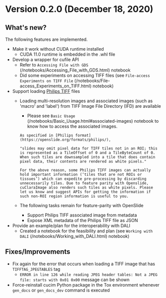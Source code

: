 # Version 0.2.0 (December 18, 2020)

## What's new?

The following features are implemented.
- Make it work without CUDA runtime installed
  - CUDA 11.0 runtime is embedded in the .whl file
- Develop a wrapper for cufile API
  - Refer to `Accessing File with GDS` (/notebooks/Accessing_File_with_GDS.html) notebook
  - Did some experiments on accessing TIFF files (see `File-access Experiments on TIFF File` (/notebooks/File-access_Experiments_on_TIFF.html) notebook)
- Support loading [Philips TIFF](https://openslide.org/formats/philips/) files
  - Loading multi-resolution images and associated images (such as 'macro' and 'label') from TIFF Image File Directory (IFD) are available
    - Please see `Basic Usage` (/notebooks/Basic_Usage.html#associated-images) notebook to know how to access the associated images.

    ```{admonition} Characteristic of Philips TIFF format
    As specified in [Philips format](https://openslide.org/formats/philips/),

    "slides may omit pixel data for TIFF tiles not in an ROI; this is represented as a TileOffset of 0 and a TileByteCount of 0. When such tiles are downsampled into a tile that does contain pixel data, their contents are rendered as white pixels."

    For the above reason, some Philips TIFF images can actually hold important information (‘tiles that are not ROIs or tissues’) which can expedite pre-processing by discarding unnecessarily tiles. Due to feature parity with Openslide, cuClaraImage also renders such tiles as white pixels. Please let us know and suggest APIs for getting the information if such non-ROI region information is useful to you.
    ```
  - The following tasks remain for feature-parity with OpenSlide
    - Support Philips TIFF associated image from metadata
    - Expose XML metadata of the Philips TIFF file as JSON
- Provide an example/plan for the interoperability with DALI
  - Created a notebook for the feasibility and plan (see `Working with DALI` (/notebooks/Working_with_DALI.html) notebook)

## Fixes/Improvements

- Fix again for the error that occurs when loading a TIFF image that has `TIFFTAG_JPEGTABLES` tag
  - `ERROR in line 126 while reading JPEG header tables: Not a JPEG file: starts with 0x01 0x00` message can be shown
- Force-reinstall cucim Python package in the Tox environment whenever `gen_docs` or `gen_docs_dev` command is executed
